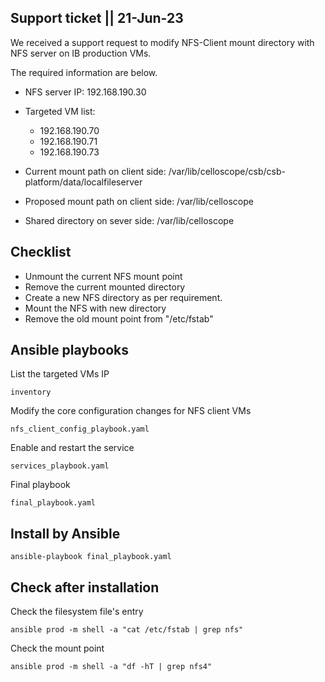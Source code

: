 ## Support ticket || 21-Jun-23

We received a support request to modify NFS-Client mount directory  with NFS server on IB production VMs.

The required information are below.

- NFS server IP: 192.168.190.30
- Targeted VM list:

    - 192.168.190.70
    - 192.168.190.71
    - 192.168.190.73

- Current mount path on client side: /var/lib/celloscope/csb/csb-platform/data/localfileserver
- Proposed mount path on client side: /var/lib/celloscope
- Shared directory on sever side: /var/lib/celloscope


## Checklist

- Unmount the current NFS mount point
- Remove the current mounted directory
- Create a new NFS directory as per requirement. 
- Mount the NFS with new directory
- Remove the old mount point from "/etc/fstab"


## Ansible playbooks

List the targeted VMs IP

    inventory

Modify the core configuration changes for NFS client VMs

    nfs_client_config_playbook.yaml

Enable and restart the service

    services_playbook.yaml

Final playbook

    final_playbook.yaml


## Install by Ansible
```
ansible-playbook final_playbook.yaml
```


## Check after installation

Check the filesystem file's entry
```
ansible prod -m shell -a "cat /etc/fstab | grep nfs"
```

Check the mount point
```
ansible prod -m shell -a "df -hT | grep nfs4"
```